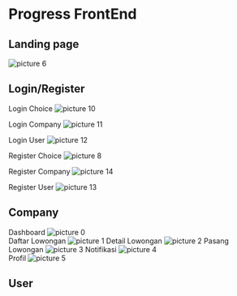 # Progress FrontEnd

## Landing page

![picture 6](https://i.imgur.com/srcJXXb.png)  

## Login/Register
Login Choice
![picture 10](https://i.imgur.com/wgTIZRJ.png)  

Login Company
![picture 11](https://i.imgur.com/KsvG8hB.png)  

Login User
![picture 12](https://i.imgur.com/6KhHU2P.png)  

Register Choice
![picture 8](https://i.imgur.com/ezbaaef.png) 

Register Company
![picture 14](https://i.imgur.com/zFkuMRv.png)  

Register User
![picture 13](https://i.imgur.com/OD5QA9w.png)  



## Company
Dashboard
![picture 0](https://i.imgur.com/f5zjHvj.png)  
Daftar Lowongan
![picture 1](https://i.imgur.com/3JkhQN6.png)
Detail Lowongan
![picture 2](https://i.imgur.com/ukONN6j.png)
Pasang Lowongan
![picture 3](https://i.imgur.com/hRdxKTi.png) 
Notifikasi
![picture 4](https://i.imgur.com/4K9mXAl.png)  
Profil
![picture 5](https://i.imgur.com/2U8AO2a.png)  

## User








